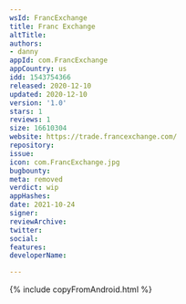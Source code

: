 ```yaml
---
wsId: FrancExchange
title: Franc Exchange
altTitle: 
authors:
- danny
appId: com.FrancExchange
appCountry: us
idd: 1543754366
released: 2020-12-10
updated: 2020-12-10
version: '1.0'
stars: 1
reviews: 1
size: 16610304
website: https://trade.francexchange.com/
repository: 
issue: 
icon: com.FrancExchange.jpg
bugbounty: 
meta: removed
verdict: wip
appHashes: 
date: 2021-10-24
signer: 
reviewArchive: 
twitter: 
social: 
features: 
developerName: 

---
```


{% include copyFromAndroid.html %}
